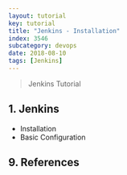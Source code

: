 ```yaml
---
layout: tutorial
key: tutorial
title: "Jenkins - Installation"
index: 3546
subcategory: devops
date: 2018-08-10
tags: [Jenkins]
---
```


> Jenkins Tutorial

## 1. Jenkins
* Installation
* Basic Configuration


## 9. References
